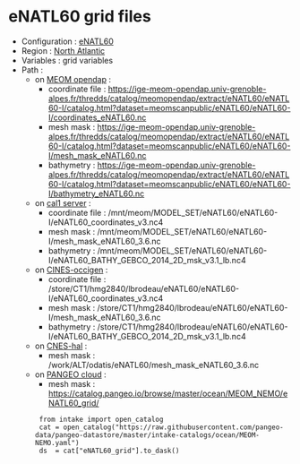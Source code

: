 # eNATL60 grid files

 - Configuration : [eNATL60](../simulations/eNATL60.md)
 - Region : [North Atlantic](../regions/NATL.md)
 - Variables : grid variables
 - Path : 
   - on [MEOM opendap](../platforms/opendap.md) : 
      - coordinate file : https://ige-meom-opendap.univ-grenoble-alpes.fr/thredds/catalog/meomopendap/extract/eNATL60/eNATL60-I/catalog.html?dataset=meomscanpublic/eNATL60/eNATL60-I/coordinates_eNATL60.nc
      - mesh mask : https://ige-meom-opendap.univ-grenoble-alpes.fr/thredds/catalog/meomopendap/extract/eNATL60/eNATL60-I/catalog.html?dataset=meomscanpublic/eNATL60/eNATL60-I/mesh_mask_eNATL60.nc
      - bathymetry : https://ige-meom-opendap.univ-grenoble-alpes.fr/thredds/catalog/meomopendap/extract/eNATL60/eNATL60-I/catalog.html?dataset=meomscanpublic/eNATL60/eNATL60-I/bathymetry_eNATL60.nc
   - on [cal1 server](../platforms/cal1.md) : 
      - coordinate file : /mnt/meom/MODEL_SET/eNATL60/eNATL60-I/eNATL60_coordinates_v3.nc4
      - mesh mask : /mnt/meom/MODEL_SET/eNATL60/eNATL60-I/mesh_mask_eNATL60_3.6.nc
      - bathymetry : /mnt/meom/MODEL_SET/eNATL60/eNATL60-I/eNATL60_BATHY_GEBCO_2014_2D_msk_v3.1_lb.nc4
   - on [CINES-occigen](../platforms/occigen.md) :
      - coordinate file : /store/CT1/hmg2840/lbrodeau/eNATL60/eNATL60-I/eNATL60_coordinates_v3.nc4
      - mesh mask : /store/CT1/hmg2840/lbrodeau/eNATL60/eNATL60-I/mesh_mask_eNATL60_3.6.nc
      - bathymetry : /store/CT1/hmg2840/lbrodeau/eNATL60/eNATL60-I/eNATL60_BATHY_GEBCO_2014_2D_msk_v3.1_lb.nc4
   - on [CNES-hal](../platforms/hal.md) :
      - mesh mask : /work/ALT/odatis/eNATL60/mesh_mask_eNATL60_3.6.nc
   - on [PANGEO cloud](../platforms/pangeo.md) :                 
      - mesh mask : https://catalog.pangeo.io/browse/master/ocean/MEOM_NEMO/eNATL60_grid/
       ```
        from intake import open_catalog
        cat = open_catalog("https://raw.githubusercontent.com/pangeo-data/pangeo-datastore/master/intake-catalogs/ocean/MEOM-NEMO.yaml")
        ds  = cat["eNATL60_grid"].to_dask()      
        ```
